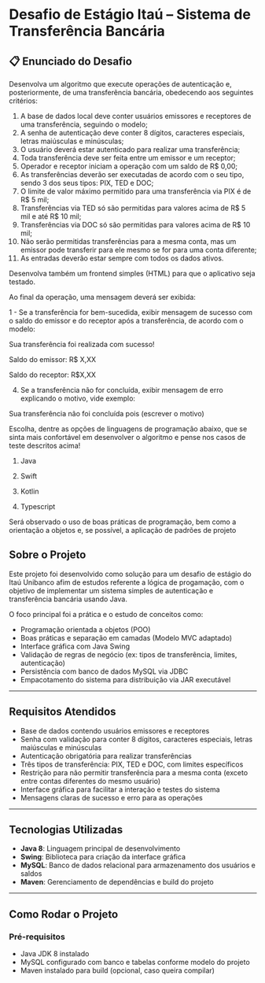 # Desafio de Estágio Itaú – Sistema de Transferência Bancária

## 📋 Enunciado do Desafio

Desenvolva um algoritmo que execute operações de autenticação e, posteriormente, de uma transferência bancária, obedecendo aos seguintes critérios:

1. A base de dados local deve conter usuários emissores e receptores de uma transferência, seguindo o modelo;
2. A senha de autenticação deve conter 8 dígitos, caracteres especiais, letras maiúsculas e minúsculas;
3. O usuário deverá estar autenticado para realizar uma transferência;
4. Toda transferência deve ser feita entre um emissor e um receptor;
5. Operador e receptor iniciam a operação com um saldo de R$ 0,00;
6. As transferências deverão ser executadas de acordo com o seu tipo, sendo 3 dos seus tipos: PIX, TED e DOC;
7. O limite de valor máximo permitido para uma transferência via PIX é de R$ 5 mil;
8. Transferências via TED só são permitidas para valores acima de R$ 5 mil e até R$ 10 mil;
9. Transferências via DOC só são permitidas para valores acima de R$ 10 mil;
10. Não serão permitidas transferências para a mesma conta, mas um emissor pode transferir para ele mesmo se for para uma conta diferente;
11. As entradas deverão estar sempre com todos os dados ativos.

Desenvolva também um frontend simples (HTML) para que o aplicativo seja testado.

Ao final da operação, uma mensagem deverá ser exibida:

1 - Se a transferência for bem-sucedida, exibir mensagem de sucesso com o saldo do emissor e do receptor após a transferência, de acordo com o modelo:

Sua transferência foi realizada com sucesso!

Saldo do emissor: R$ X,XX

Saldo do receptor: R$X,XX

4. Se a transferência não for concluída, exibir mensagem de erro explicando o motivo, vide exemplo:

Sua transferência não foi concluída pois (escrever o motivo)

Escolha, dentre as opções de linguagens de programação abaixo, que se sinta mais confortável em desenvolver o algoritmo e pense nos casos de teste descritos acima!

1. Java

2. Swift

3. Kotlin

4. Typescript

Será observado o uso de boas práticas de programação, bem como a orientação a objetos e, se possível, a aplicação de padrões de projeto


## Sobre o Projeto

Este projeto foi desenvolvido como solução para um desafio de estágio do Itaú Unibanco afim de estudos referente a lógica de progamação, com o objetivo de implementar um sistema simples de autenticação e transferência bancária usando Java.

O foco principal foi a prática e o estudo de conceitos como:

- Programação orientada a objetos (POO)
- Boas práticas e separação em camadas (Modelo MVC adaptado)
- Interface gráfica com Java Swing
- Validação de regras de negócio (ex: tipos de transferência, limites, autenticação)
- Persistência com banco de dados MySQL via JDBC
- Empacotamento do sistema para distribuição via JAR executável

---

## Requisitos Atendidos

- Base de dados contendo usuários emissores e receptores
- Senha com validação para conter 8 dígitos, caracteres especiais, letras maiúsculas e minúsculas
- Autenticação obrigatória para realizar transferências
- Três tipos de transferência: PIX, TED e DOC, com limites específicos
- Restrição para não permitir transferência para a mesma conta (exceto entre contas diferentes do mesmo usuário)
- Interface gráfica para facilitar a interação e testes do sistema
- Mensagens claras de sucesso e erro para as operações

---

## Tecnologias Utilizadas

- **Java 8**: Linguagem principal de desenvolvimento
- **Swing**: Biblioteca para criação da interface gráfica
- **MySQL**: Banco de dados relacional para armazenamento dos usuários e saldos
- **Maven**: Gerenciamento de dependências e build do projeto

---

## Como Rodar o Projeto

### Pré-requisitos

- Java JDK 8 instalado
- MySQL configurado com banco e tabelas conforme modelo do projeto
- Maven instalado para build (opcional, caso queira compilar)

